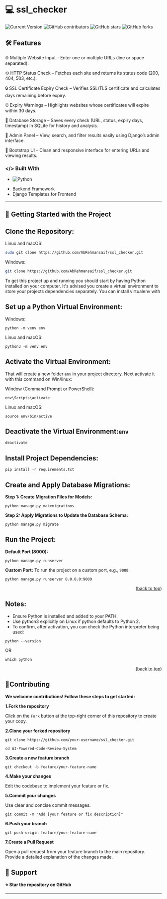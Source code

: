 # 💻 ssl_checker

![Current Version](https://img.shields.io/badge/version-v0.1-blue)
![GitHub contributors](https://img.shields.io/github/contributors/AbRehmansaif/README-Template)
![GitHub stars](https://img.shields.io/github/stars/AbRehmansaif/README-Template?style=social)
![GitHub forks](https://img.shields.io/github/forks/AbRehmansaif/README-Template?style=social)

## 🛠️ Features
🌐 Multiple Website Input – Enter one or multiple URLs (line or space separated).

⚙️ HTTP Status Check – Fetches each site and returns its status code (200, 404, 503, etc.).

🔒 SSL Certificate Expiry Check – Verifies SSL/TLS certificate and calculates days remaining before expiry.

⏰ Expiry Warnings – Highlights websites whose certificates will expire within 30 days.

💾 Database Storage – Saves every check (URL, status, expiry days, timestamp) in SQLite for history and analysis.

🧰 Admin Panel – View, search, and filter results easily using Django’s admin interface.

🎨 Bootstrap UI – Clean and responsive interface for entering URLs and viewing results.

### </> Built With
* ![Python](https://img.shields.io/badge/python-3.13.5%2B-blue?logo=python&logoColor=white)
- Backend Framework
- Django Templates for Frontend


---
## 🚀 Getting Started with the Project
## Clone the Repository:

Linux and macOS:

```bash
sudo git clone https://github.com/AbRehmansaif/ssl_checker.git
```

Windows:

```bash
git clone https://github.com/AbRehmansaif/ssl_checker.git
```

To get this project up and running you should start by having Python installed on your computer. It's advised you create a virtual environment to store your projects dependencies separately. You can install virtualenv with

## Set up a Python Virtual Environment:
Windows:
```
python -m venv env
```
Linux and macOS:
```
python3 -m venv env
```

## Activate the Virtual Environment:
That will create a new folder `env` in your project directory. Next activate it with this command on Win/linux:

Window (Command Prompt or PowerShell):
```
env\Scripts\activate
```
Linux and macOS:
```
source env/bin/active
```
## Deactivate the Virtual Environment:`env`
```
deactivate
```
## Install Project Dependencies:

```
pip install -r requirements.txt
```
## Create and Apply Database Migrations:
**Step 1: Create Migration Files for Models:**
```
python manage.py makemigrations
```

**Step 2: Apply Migrations to Update the Database Schema:**
```
python manage.py migrate
```

## Run the Project:
**Default Port (8000):**
```
python manage.py runserver
```
**Custom Port:**
To run the project on a custom port, e.g., `9000`:

```
python manage.py runserver 0.0.0.0:9000
```

<p align="right">(<a href="#readme-top">back to top</a>)</p>

## Notes:
- Ensure Python is installed and added to your PATH.
- Use python3 explicitly on Linux if python defaults to Python 2.
- To confirm, after activation, you can check the Python interpreter being used:
```
python --version
```

OR

```
which python
```

<p align="right">(<a href="#readme-top">back to top</a>)</p>

## 🤝Contributing
**We welcome contributions! Follow these steps to get started:**

**1.Fork the repository**

Click on the `Fork` button at the top-right corner of this repository to create your copy.

**2.Clone your forked repository**
```
git clone https://github.com/your-username/ssl_checker.git
```
```
cd AI-Powered-Code-Review-System
```
**3.Create a new feature branch**
```
git checkout -b feature/your-feature-name
```
**4.Make your changes**

Edit the codebase to implement your feature or fix.

**5.Commit your changes**

Use clear and concise commit messages.
```
git commit -m "Add [your feature or fix description]"
```
**6.Push your branch**
```
git push origin feature/your-feature-name
```
**7.Create a Pull Request**

Open a pull request from your feature branch to the main repository. Provide a detailed explanation of the changes made.

## 🤝 Support

**⭐ Star the repository on GitHub**

---


